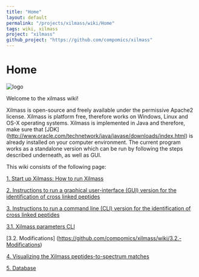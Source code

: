 ```yaml
---
title: "Home"
layout: default
permalink: "/projects/xilmass/wiki/Home"
tags: wiki, xilmass
project: "xilmass"
github_project: "https://github.com/compomics/xilmass"
---
```


# Home
![logo](http://genesis.ugent.be/uvpublicdata/xilmass/xilmass_logo_small.png) 


Welcome to the xilmass wiki!

Xilmass is open-source and freely available under the permissive Apache2 license. Xilmass is platform free, therefore works on Windows, Linux and OS-X operating systems. Xilmass is implemented in Java and therefore, make sure that [JDK] (http://www.oracle.com/technetwork/java/javase/downloads/index.html) is already installed on your computer environment. The current program works as a standalone version which can be run by following the steps described underneath, as well as GUI. 

This wiki consists of the following page:

[1. Start up Xilmass: How to run Xilmass](https://github.com/compomics/xilmass/wiki/1.-Start-up-Xilmass)

[2. Instructions to run a graphical user-interface (GUI) version for the identification of cross linked peptides](https://github.com/compomics/xilmass/wiki/2.-Instructions-to-run-GUI-for-the-identification-of-cross-linked-peptides)

[3. Instructions to run a command line (CLI) version for the identification of cross linked peptides](https://github.com/compomics/xilmass/wiki/3.-Instructions-to-run-CLI-for-the-identification-of-cross-linked-peptides)

[3.1. Xilmass parameters CLI](https://github.com/compomics/xilmass/wiki/3.1.-Xilmass-parameters-CLI)

[3.2. Modifications] (https://github.com/compomics/xilmass/wiki/3.2.-Modifications)

[4. Visualizing the Xilmass peptides-to-spectrum matches](https://github.com/compomics/xilmass/wiki/4.-Visualizing-the-Xilmass-peptides-to-spectrum-matches)

[5. Database](https://github.com/compomics/xilmass/wiki/5.-Database)